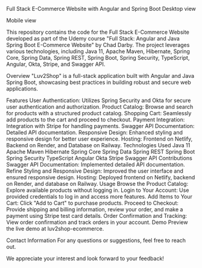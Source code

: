 Full Stack E-Commerce Website with Angular and Spring Boot
Desktop view


Mobile view


This repository contains the code for the Full Stack E-Commerce Website developed as part of the Udemy course "Full Stack: Angular and Java Spring Boot E-Commerce Website" by Chad Darby. The project leverages various technologies, including Java 11, Apache Maven, Hibernate, Spring Core, Spring Data, Spring REST, Spring Boot, Spring Security, TypeScript, Angular, Okta, Stripe, and Swagger API.

Overview
"Luv2Shop" is a full-stack application built with Angular and Java Spring Boot, showcasing best practices in building robust and secure web applications.

Features
User Authentication: Utilizes Spring Security and Okta for secure user authentication and authorization.
Product Catalog: Browse and search for products with a structured product catalog.
Shopping Cart: Seamlessly add products to the cart and proceed to checkout.
Payment Integration: Integration with Stripe for handling payments.
Swagger API Documentation: Detailed API documentation.
Responsive Design: Enhanced styling and responsive design for better user experience.
Hosting: Frontend on Netlify, Backend on Render, and Database on Railway.
Technologies Used
Java 11
Apache Maven
Hibernate
Spring Core
Spring Data
Spring REST
Spring Boot
Spring Security
TypeScript
Angular
Okta
Stripe
Swagger API
Contributions
Swagger API Documentation: Implemented detailed API documentation.
Refine Styling and Responsive Design: Improved the user interface and ensured responsive design.
Hosting: Deployed frontend on Netlify, backend on Render, and database on Railway.
Usage
Browse the Product Catalog: Explore available products without logging in.
Login to Your Account: Use provided credentials to log in and access more features.
Add Items to Your Cart: Click "Add to Cart" to purchase products.
Proceed to Checkout: Provide shipping and billing information, review your order, and make a payment using Stripe test card details.
Order Confirmation and Tracking: View order confirmation and track orders in your account.
Demo
Preview the live demo at luv2shop-ecommerce.

Contact Information
For any questions or suggestions, feel free to reach out.

We appreciate your interest and look forward to your feedback!
